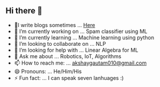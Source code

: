 ## Hi there 👋
<!--
**Gautam-flash/Gautam-flash** is a ✨ _special_ ✨ repository because its `README.md` (this file) appears on your GitHub profile.

Here are some ideas to get you started:
-->
- 🎉I write blogs sometimes ... [Here](akshaygautam010.wixsite.com\techdrop)
- 🔭 I’m currently working on ... Spam classifier using ML
- 🌱 I’m currently learning ... Machine learning using python
- 👯 I’m looking to collaborate on ... NLP
- 🤔 I’m looking for help with ... Linear Algebra for ML
- 💬 Ask me about ... Robotics, IoT, Algorithms
- 📫 How to reach me: ... akshaygautam010@gmail.com
- 😄 Pronouns: ... He/Him/His
- ⚡ Fun fact: ... I can speak seven lanhuages :)

